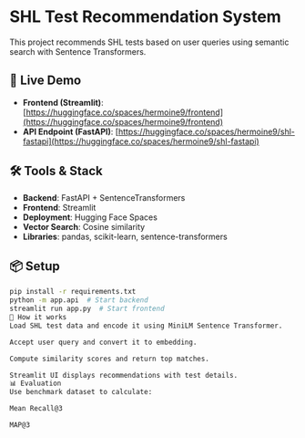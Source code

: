 # SHL Test Recommendation System

This project recommends SHL tests based on user queries using semantic search with Sentence Transformers.

## 🔗 Live Demo
- **Frontend (Streamlit)**: [https://huggingface.co/spaces/hermoine9/frontend](https://huggingface.co/spaces/hermoine9/frontend)
- **API Endpoint (FastAPI)**: [https://huggingface.co/spaces/hermoine9/shl-fastapi](https://huggingface.co/spaces/hermoine9/shl-fastapi)

## 🛠️ Tools & Stack
- **Backend**: FastAPI + SentenceTransformers
- **Frontend**: Streamlit
- **Deployment**: Hugging Face Spaces
- **Vector Search**: Cosine similarity
- **Libraries**: pandas, scikit-learn, sentence-transformers

## 📦 Setup
```bash
pip install -r requirements.txt
python -m app.api  # Start backend
streamlit run app.py  # Start frontend
🧠 How it works
Load SHL test data and encode it using MiniLM Sentence Transformer.

Accept user query and convert it to embedding.

Compute similarity scores and return top matches.

Streamlit UI displays recommendations with test details.
📊 Evaluation
Use benchmark dataset to calculate:

Mean Recall@3

MAP@3   